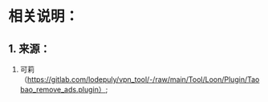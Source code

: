 # 相关说明：

## 1. 来源：

1. 可莉（https://gitlab.com/lodepuly/vpn_tool/-/raw/main/Tool/Loon/Plugin/Taobao_remove_ads.plugin）;

